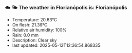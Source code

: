 ### ☁️ 🌤️  The weather in Florianópolis is: Florianópolis

- Temperature: 20.63°C
- On flesh: 21.36°C
- Relative air humidity: 100%
- Rain: 0.0 mm
- Description: Clear sky
- last updated: 2025-05-12T12:36:54.868335
